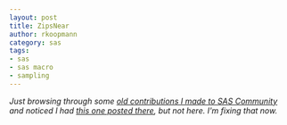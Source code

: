 ```yaml
---
layout: post
title: ZipsNear
author: rkoopmann
category: sas
tags:
- sas
- sas macro
- sampling
---
```


*Just browsing through some [old contributions I made to SAS Community](http://www.sascommunity.org/wiki/User:RichardK) and noticed I had [this one posted there](http://www.sascommunity.org/wiki/Returning_Zip_Codes_in_a_Specified_Radius), but not here. I'm fixing that now.*

<!--more-->

<script src="https://gist.github.com/rkoopmann/0cc179f496bd026a0171.js"></script>
